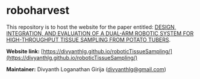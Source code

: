 # roboharvest

This repository is to host the website for the paper entitled: 
[DESIGN, INTEGRATION, AND EVALUATION OF A DUAL-ARM ROBOTIC SYSTEM FOR HIGH-THROUGHPUT TISSUE SAMPLING FROM POTATO TUBERS](https://kantor-lab.github.io/roboharvest).

**Website link:** [https://divyanthlg.github.io/roboticTissueSampling/](https://divyanthlg.github.io/roboticTissueSampling/)

**Maintainer:** Divyanth Loganathan Girija ([divyanthlg@gmail.com](divyanthlg@gmail.com))
